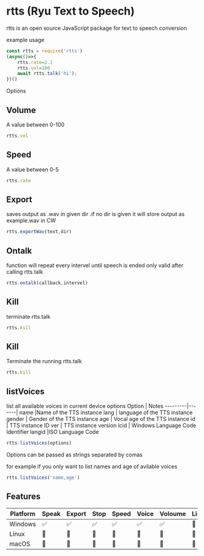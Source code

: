 # rtts (Ryu Text to Speech)


rtts is an open source JavaScript package for text to speech conversion

example usage
```javascript
const rtts = require('rtts')
(async()=>{
    rtts.rate=2.1
    rtts.vol=100
    await rtts.talk('hi');
})()
```
Options 

## Volume
A value between 0-100
```javascript
rtts.vol
```
## Speed
A value between 0-5
```javascript
rtts.rate
```
## Export
saves output as .wav in given dir .if no dir is given it will store output as example.wav in CW
```javascript
rtts.exportWav(text,dir)
```
## Ontalk
function will repeat every intervel until speech is ended only valid after calling rtts.talk
```javascript
rtts.ontalk(callback,intervel)
```
## Kill
terminate  rtts.talk
```javascript
rtts.kill
```
## Kill
Terminate the running rtts.talk
```javascript
rtts.kill
```
## listVoices
list all available voices in current device 
options
Option | Notes 
---------|-------|
name |Name of the TTS instance
lang | language of the TTS instance
gender | Gender of the  TTS instance 
age    | Vocal age of the  TTS instance
id     | TTS instance ID
ver    |  TTS instance version
lcid   | Windows Language Code Identifier
langid |ISO Language Code

```javascript
rtts.listVoices(options) 
```
Options can be passed as strings separated by comas 

for example if you only want to list names and age of avilable voices 
```javascript
rtts.listVoices('name,age') 
```


## Features 

Platform | Speak | Export | Stop | Speed | Voice | Voloume | List 
---------|-------|--------|------|-------|-------|----- |-----
Windows | :white_check_mark: | :white_check_mark: | :white_check_mark: | :white_check_mark: | :white_check_mark: | :white_check_mark: |  :no_entry_sign:
Linux   | :no_entry_sign: | :no_entry_sign:    | :no_entry_sign: | :no_entry_sign: | :no_entry_sign: | :no_entry_sign: | :no_entry_sign:
macOS  | :no_entry_sign: | :no_entry_sign: | :no_entry_sign: | :no_entry_sign: | :no_entry_sign: | :no_entry_sign: | :no_entry_sign:

